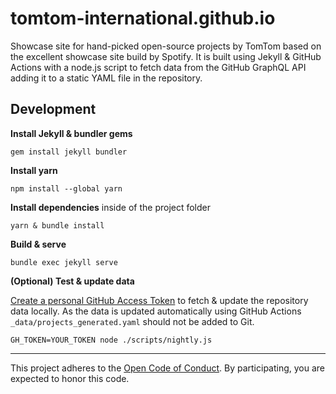 # tomtom-international.github.io


Showcase site for hand-picked open-source projects by TomTom based on the excellent showcase site build by Spotify. It is built using Jekyll & GitHub Actions with a node.js script to fetch data from the GitHub GraphQL API adding it to a static YAML file in the repository.


## Development

**Install Jekyll & bundler gems**

```
gem install jekyll bundler
```

**Install yarn**

```
npm install --global yarn
```

**Install dependencies** inside of the project folder

```
yarn & bundle install
```

**Build & serve**

```
bundle exec jekyll serve
```

**(Optional) Test & update data**

[Create a personal GitHub Access Token](https://github.com/settings/tokens) to fetch & update the repository data locally. As the data is updated automatically using GitHub Actions `_data/projects_generated.yaml` should not be added to Git.

```
GH_TOKEN=YOUR_TOKEN node ./scripts/nightly.js
```

---

This project adheres to the [Open Code of Conduct][code-of-conduct]. By participating, you are expected to honor this code.

[code-of-conduct]: https://github.com/tomtom-international/.github/blob/main/code-of-conduct.md
